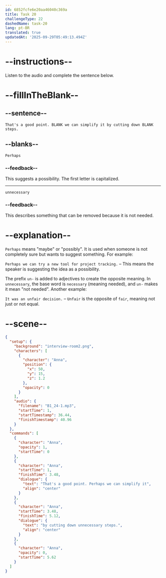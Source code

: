 ```yaml
---
id: 6852fcfe6e20aa46040c369a
title: Task 20
challengeType: 22
dashedName: task-20
lang: pt-BR
translated: true
updatedAt: '2025-09-29T05:49:13.494Z'
---
```


<!-- (Audio) Anna: That's a good point. Perhaps we can simplify it by cutting down unnecessary steps. -->

# --instructions--

Listen to the audio and complete the sentence below.

# --fillInTheBlank--

## --sentence--

`That's a good point. BLANK we can simplify it by cutting down BLANK steps.`

## --blanks--

`Perhaps`

### --feedback--

This suggests a possibility. The first letter is capitalized.

---

`unnecessary`

### --feedback--

This describes something that can be removed because it is not needed.

# --explanation--

`Perhaps` means "maybe" or "possibly". It is used when someone is not completely sure but wants to suggest something. For example:

`Perhaps we can try a new tool for project tracking.` – This means the speaker is suggesting the idea as a possibility.

The prefix `un-` is added to adjectives to create the opposite meaning. In `unnecessary`, the base word is `necessary` (meaning needed), and `un-` makes it mean "not needed". Another example:

`It was an unfair decision.` – `Unfair` is the opposite of `fair`, meaning not just or not equal.

# --scene--

```json
{
  "setup": {
    "background": "interview-room2.png",
    "characters": [
      {
        "character": "Anna",
        "position": {
          "x": 50,
          "y": 15,
          "z": 1.2
        },
        "opacity": 0
      }
    ],
    "audio": {
      "filename": "B1_24-1.mp3",
      "startTime": 1,
      "startTimestamp": 36.44,
      "finishTimestamp": 40.96
    }
  },
  "commands": [
    {
      "character": "Anna",
      "opacity": 1,
      "startTime": 0
    },
    {
      "character": "Anna",
      "startTime": 1,
      "finishTime": 3.48,
      "dialogue": {
        "text": "That's a good point. Perhaps we can simplify it",
        "align": "center"
      }
    },
    {
      "character": "Anna",
      "startTime": 3.48,
      "finishTime": 5.12,
      "dialogue": {
        "text": "by cutting down unnecessary steps.",
        "align": "center"
      }
    },
    {
      "character": "Anna",
      "opacity": 0,
      "startTime": 5.62
    }
  ]
}
```
